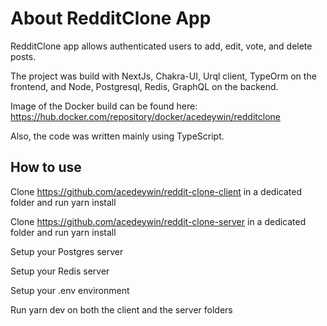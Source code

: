 # About RedditClone App

RedditClone app allows authenticated users to add, edit, vote, and delete posts.

The project was build with NextJs, Chakra-UI, Urql client, TypeOrm on the frontend, and Node, Postgresql, Redis, GraphQL on the backend.

Image of the Docker build can be found here: https://hub.docker.com/repository/docker/acedeywin/redditclone

Also, the code was written mainly using TypeScript.

## How to use

Clone https://github.com/acedeywin/reddit-clone-client in a dedicated folder and run yarn install

Clone https://github.com/acedeywin/reddit-clone-server in a dedicated folder and run yarn install

Setup your Postgres server

Setup your Redis server

Setup your .env environment

Run yarn dev on both the client and the server folders
